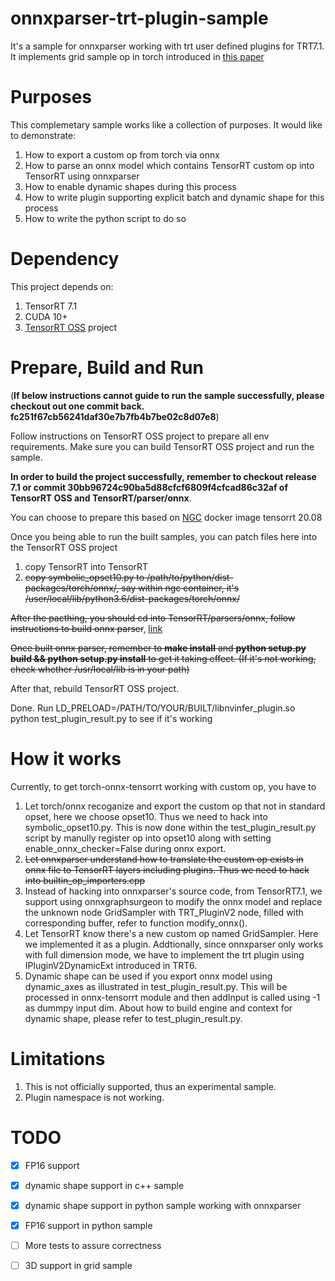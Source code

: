 # onnxparser-trt-plugin-sample

It's a sample for onnxparser working with trt user defined plugins for TRT7.1. 
It implements grid sample op in torch introduced in [this paper](https://arxiv.org/pdf/1506.02025.pdf)

# Purposes
This complemetary sample works like a collection of purposes. It would like to demonstrate:
1. How to export a custom op from torch via onnx
2. How to parse an onnx model which contains TensorRT custom op into TensorRT using onnxparser
3. How to enable dynamic shapes during this process
4. How to write plugin supporting explicit batch and dynamic shape for this process
5. How to write the python script to do so
   
# Dependency
This project depends on:
1. TensorRT 7.1
2. CUDA 10+
3. [TensorRT OSS](https://github.com/NVIDIA/TensorRT) project 

# Prepare, Build and Run
(**If below instructions cannot guide to run the sample successfully, please checkout out one commit back. fc251f67cb56241daf30e7b7fb4b7be02c8d07e8**)

Follow instructions on TensorRT OSS project to prepare all env requirements. Make sure you can build TensorRT OSS project and run the sample.

**In order to build the project successfully, remember to checkout release 7.1 or commit 30bb96724c90ba5d88cfcf6809f4cfcad86c32af of TensorRT OSS and TensorRT/parser/onnx**.

You can choose to prepare this based on [NGC](https://ngc.nvidia.com) docker image tensorrt 20.08

Once you being able to run the built samples, you can patch files here into the TensorRT OSS project
1. copy TensorRT into TensorRT  
2. ~~copy symbolic_opset10.py to /path/to/python/dist-packages/torch/onnx/, say within ngc container, it's /user/local/lib/python3.6/dist-packages/torch/onnx/~~

~~After the pacthing, you should cd into TensorRT/parsers/onnx, follow instructions to build onnx parser~~, [link](https://github.com/onnx/onnx-tensorrt/blob/7.0/docker/onnx-tensorrt-tar.Dockerfile)

~~Once built onnx parser, remember to **make install** and **python setup.py build && python setup.py install** to get it taking effect. (If it's not working, check whether /usr/local/lib is in your path)~~

After that, rebuild TensorRT OSS project.

Done. Run LD_PRELOAD=/PATH/TO/YOUR/BUILT/libnvinfer_plugin.so python test_plugin_result.py to see if it's working

# How it works
Currently, to get torch-onnx-tensorrt working with custom op, you have to
1. Let torch/onnx recoganize and export the custom op that not in standard opset, here we choose opset10. Thus we need to hack into symbolic_opset10.py. This is now done within the test_plugin_result.py script by manully register op into opset10 along with setting enable_onnx_checker=False during onnx export.  
2. ~~Let onnxparser understand how to translate the custom op exists in onnx file to TensorRT layers including plugins. Thus we need to hack into builtin_op_importers.cpp~~
2. Instead of hacking into onnxparser's source code, from TensorRT7.1, we support using onnxgraphsurgeon to modify the onnx model and replace the unknown node GridSampler with TRT_PluginV2 node, filled with corresponding buffer, refer to function modify_onnx().
3. Let TensorRT know there's a new custom op named GridSampler. Here we implemented it as a plugin. Addtionally, since onnxparser only works with full dimension mode, we have to implement the trt plugin using IPluginV2DynamicExt introduced in TRT6.
4. Dynamic shape can be used if you export onnx model using dynamic_axes as illustrated in test_plugin_result.py. This will be processed in onnx-tensorrt module and then addInput is called using -1 as dummpy input dim. About how to build engine and context for dynamic shape, please refer to test_plugin_result.py.

# Limitations
1. This is not officially supported, thus an experimental sample.
2. Plugin namespace is not working.

# TODO
- [x] FP16 support
- [x] dynamic shape support in c++ sample
- [x] dynamic shape support in python sample working with onnxparser
- [x] FP16 support in python sample
- [ ] More tests to assure correctness
- [ ] 3D support in grid sample

